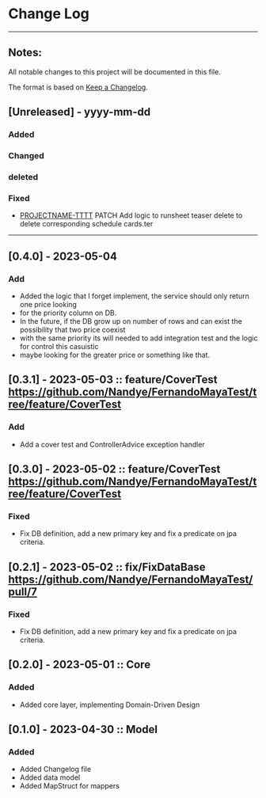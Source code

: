 # Change Log

---
## Notes:
All notable changes to this project will be documented in this file.

The format is based on [Keep a Changelog](http://keepachangelog.com/).

## [Unreleased] - yyyy-mm-dd
### Added
### Changed
### deleted
### Fixed
- [PROJECTNAME-TTTT](http://tickets.projectname.com/browse/PROJECTNAME-TTTT)
  PATCH Add logic to runsheet teaser delete to delete corresponding
  schedule cards.ter

---
## [0.4.0] - 2023-05-04
### Add
* Added the logic that I forget implement, the service should only return one price looking 
* for the priority column on DB.
* In the future, if the DB grow up on number of rows and can exist the possibility that two price coexist 
* with the same priority its will needed to add integration test and the logic for control this casuistic 
* maybe looking for the greater price or something like that.

## [0.3.1] - 2023-05-03 :: feature/CoverTest https://github.com/Nandye/FernandoMayaTest/tree/feature/CoverTest
### Add
* Add a cover test and ControllerAdvice exception handler

## [0.3.0] - 2023-05-02 :: feature/CoverTest https://github.com/Nandye/FernandoMayaTest/tree/feature/CoverTest
### Fixed
* Fix DB definition, add a new primary key and fix a predicate on jpa criteria.

## [0.2.1] - 2023-05-02 :: fix/FixDataBase https://github.com/Nandye/FernandoMayaTest/pull/7
### Fixed
* Fix DB definition, add a new primary key and fix a predicate on jpa criteria.

## [0.2.0] - 2023-05-01 :: Core
### Added
* Added core layer, implementing Domain-Driven Design

## [0.1.0] - 2023-04-30 :: Model
### Added
  * Added Changelog file
  * Added data model
  * Added MapStruct for mappers